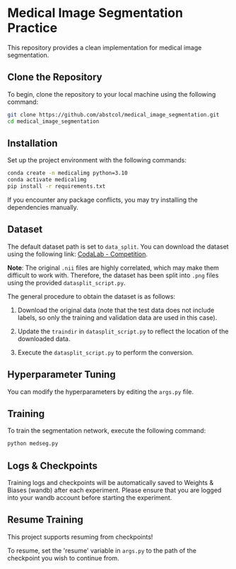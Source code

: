 


# Medical Image Segmentation Practice

This repository provides a clean implementation for medical image segmentation.

## Clone the Repository

To begin, clone the repository to your local machine using the following command:

```bash
git clone https://github.com/abstcol/medical_image_segmentation.git
cd medical_image_segmentation
```

## Installation

Set up the project environment with the following commands:

```bash
conda create -n medicalimg python=3.10
conda activate medicalimg
pip install -r requirements.txt
```

If you encounter any package conflicts, you may try installing the dependencies manually.

## Dataset

The default dataset path is set to `data_split`. You can download the dataset using the following link: [CodaLab - Competition](https://competitions.codalab.org/competitions/17094#participate).

**Note**: The original `.nii` files are highly correlated, which may make them difficult to work with. Therefore, the dataset has been split into `.png` files using the provided `datasplit_script.py`.

The general procedure to obtain the dataset is as follows:

1.  Download the original data (note that the test data does not include labels, so only the training and validation data are used in this case).
    
2.  Update the `traindir` in `datasplit_script.py` to reflect the location of the downloaded data.
    
3.  Execute the `datasplit_script.py` to perform the conversion.
    

## Hyperparameter Tuning

You can modify the hyperparameters by editing the `args.py` file.

## Training

To train the segmentation network, execute the following command:

```bash
python medseg.py

```

## Logs & Checkpoints

Training logs and checkpoints will be automatically saved to Weights & Biases (wandb) after each experiment. Please ensure that you are logged into your wandb account before starting the experiment.

## Resume Training

This project supports resuming from checkpoints!

To resume, set the 'resume' variable in `args.py` to the path of the checkpoint you wish to continue from.

<!--stackedit_data:
eyJoaXN0b3J5IjpbMjEzNTI5MDU0OV19
-->